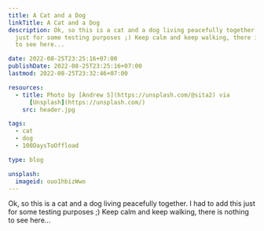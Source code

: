 ```yaml
---
title: A Cat and a Dog
linkTitle: A Cat and a Dog
description: Ok, so this is a cat and a dog living peacefully together. I had to add this
  just for some testing purposes ;) Keep calm and keep walking, there is nothing
  to see here...

date: 2022-08-25T23:25:16+07:00
publishDate: 2022-08-25T23:25:16+07:00
lastmod: 2022-08-25T23:32:46+07:00

resources:
  - title: Photo by [Andrew S](https://unsplash.com/@sita2) via
      [Unsplash](https://unsplash.com/)
    src: header.jpg

tags:
  - cat
  - dog
  - 100DaysToOffload

type: blog

unsplash:
  imageid: ouo1hbizWwo
---
```


Ok, so this is a cat and a dog living peacefully together. I had to add this just for some testing purposes ;) Keep calm and keep walking, there is nothing to see here...

